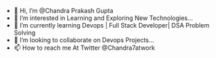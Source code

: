 - 👋 Hi, I’m @Chandra Prakash Gupta 
- 👀 I’m interested in Learning and Exploring New Technologies...
- 🌱 I’m currently learning Devops | Full Stack Developer| DSA Problem Solving 
- 💞️ I’m looking to collaborate on Devops Projects...
- 📫 How to reach me At Twitter @Chandra7atwork

<!---
Codeclas/Codeclas is a ✨ special ✨ repository because its `README.md` (this file) appears on your GitHub profile.
You can click the Preview link to take a look at your changes.
--->
